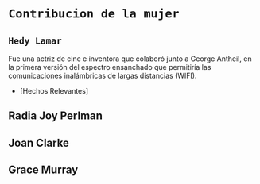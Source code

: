 # `Contribucion de la mujer`

## `Hedy Lamar`
  Fue una actriz de cine e inventora que colaboró junto a George Antheil, en la primera versión del espectro ensanchado que permitiría las comunicaciones inalámbricas de largas distancias (WIFI).
- [Hechos Relevantes]
  
## Radia Joy Perlman

## Joan Clarke

## Grace Murray
